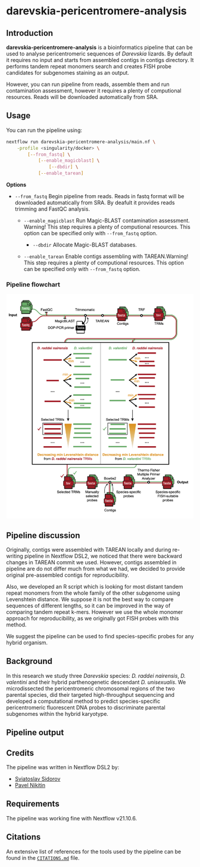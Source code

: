 # darevskia-pericentromere-analysis

## Introduction

**darevskia-pericentromere-analysis** is a bioinformatics pipeline that can be used to analyse pericentromeric sequences of _Darevskia_ lizards. By default it requires no input and starts from assembled contigs in contigs directory. It performs tandem repeat monomers search and creates FISH probe candidates for subgenomes staining as an output.

However, you can run pipeline from reads, assemble them and run contamination assessment, however it requires a plenty of computional resources. Reads will be downloaded automatically from SRA.

## Usage

You can run the pipeline using:

```bash
nextflow run darevskia-pericentromere-analysis/main.nf \
    -profile <singularity/docker> \
        [--from_fastq] \
            [--enable_magicblast] \
                [--dbdir] \
            [--enable_tarean]
```

<b>Options</b>

* `--from_fastq` Begin pipeline from reads. Reads in fastq format will be downloaded automatically from SRA. By deafult it provides reads trimming and FastQC analysis.

    * `--enable_magicblast` Run Magic-BLAST contamination assessment. Warning! This step requires a plenty of computional resources. This option can be specified only with `--from_fastq` option.

        * `--dbdir` Allocate Magic-BLAST databases.

    * `--enable_tarean` Enable contigs assembling with TAREAN.Warning! This step requires a plenty of computional resources. This option can be specified only with `--from_fastq` option.

### Pipeline flowchart

![flowchart](https://github.com/nikitin-p/darevskia-pericentromere-analysis/blob/master/pipeline.png)

## Pipeline discussion

Originally, contigs were assembled with TAREAN locally and during re-writing pipeline in Nextflow DSL2, we noticed that there were backward changes in TAREAN commit we used. However, contigs assembled in pipeline are do not differ much from what we had, we decided to provide original pre-assembled contigs for reproducibility.

Also, we developed an R script which is looking for most distant tandem repeat monomers from the whole family of the other subgenome using Levenshtein distance. We suppose it is not the best way to compare sequences of different lengths, so it can be improved in the way of comparing tandem repeat k-mers. However we use the whole monomer approach for reproducibility, as we originally got FISH probes with this method.

We suggest the pipeline can be used to find species-specific probes for any hybrid organism.

## Background

In this research we study three _Darevskia_ species: _D. raddei nairensis_, _D. valentini_ and their hybrid parthenogenetic descendant _D. unisexualis_. We microdissected the pericentromeric chromosomal regions of the two parental species, did their targeted high-throughput sequencing and developed a computational method to predict species-specific pericentromeric fluorescent DNA probes to discriminate parental subgenomes within the hybrid karyotype.

## Pipeline output

## Credits

The pipeline was written in Nextflow DSL2 by:

- [Sviatoslav Sidorov](https://github.com/sidorov-si)
- [Pavel Nikitin](https://github.com/nikitin-p)

## Requirements

The pipeline was working fine with Nextflow v21.10.6.

## Citations

An extensive list of references for the tools used by the pipeline can be found in the [`CITATIONS.md`](CITATIONS.md) file.